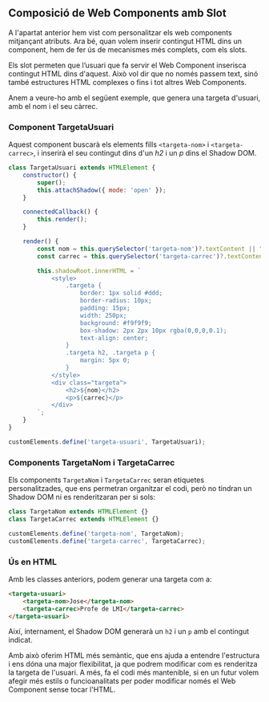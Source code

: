 ## Composició de Web Components amb Slot

A l'apartat anterior hem vist com personalitzar els web components mitjançant atributs. Ara bé, quan volem inserir contingut HTML dins un component, hem de fer ús de mecanismes més complets, com els slots.

Els slot permeten que l’usuari que fa servir el Web Component inserisca contingut HTML dins d'aquest. Això vol dir que no només passem text, sinó també estructures HTML complexes o fins i tot altres Web Components.

Anem a veure-ho amb el següent exemple, que genera una targeta d'usuari, amb el nom i el seu càrrec.

### Component TargetaUsuari

Aquest component buscarà els elements fills `<targeta-nom>` i `<targeta-carrec>`, i inserirà el seu contingut dins d'un *h2* i un *p* dins el Shadow DOM.

```js
class TargetaUsuari extends HTMLElement {
    constructor() {
        super();
        this.attachShadow({ mode: 'open' });
    }

    connectedCallback() {
        this.render();
    }

    render() {
        const nom = this.querySelector('targeta-nom')?.textContent || "Usuari desconegut";
        const carrec = this.querySelector('targeta-carrec')?.textContent || "Sense càrrec";

        this.shadowRoot.innerHTML = `
            <style>
                .targeta {
                    border: 1px solid #ddd;
                    border-radius: 10px;
                    padding: 15px;
                    width: 250px;
                    background: #f9f9f9;
                    box-shadow: 2px 2px 10px rgba(0,0,0,0.1);
                    text-align: center;
                }
                .targeta h2, .targeta p {
                    margin: 5px 0;
                }
            </style>
            <div class="targeta">
                <h2>${nom}</h2>
                <p>${carrec}</p>
            </div>
        `;
    }
}

customElements.define('targeta-usuari', TargetaUsuari);
```

### Components TargetaNom i TargetaCarrec

Els components `TargetaNom` i `TargetaCarrec` seran etiquetes personalitzades, que ens permetran organitzar el codi, però no tindran un Shadow DOM ni es renderitzaran per si sols:

```js
class TargetaNom extends HTMLElement {}
class TargetaCarrec extends HTMLElement {}

customElements.define('targeta-nom', TargetaNom);
customElements.define('targeta-carrec', TargetaCarrec);
```

### Ús en HTML

Amb les classes anteriors, podem generar una targeta com a:

```html
<targeta-usuari>
    <targeta-nom>Jose</targeta-nom>
    <targeta-carrec>Profe de LMI</targeta-carrec>
</targeta-usuari>
```

Així, internament, el Shadow DOM generarà un `h2` i un `p` amb el contingut indicat.

Amb això oferim HTML més semàntic, que ens ajuda a entendre l'estructura i ens dóna una major flexibilitat, ja que podrem modificar com es renderitza la targeta de l'usuari. A més, fa el codi més mantenible, si en un futur volem afegir més estils o funcioanalitats per poder modificar només el Web Component sense tocar l'HTML.


